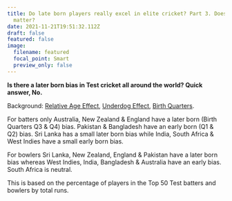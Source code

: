 ```yaml
---
title: Do late born players really excel in elite cricket? Part 3. Does Country
  matter?
date: 2021-11-21T19:51:32.112Z
draft: false
featured: false
image:
  filename: featured
  focal_point: Smart
  preview_only: false
---
```

**Is there a later born bias in Test cricket all around the world? Quick answer, No.**

Background: [Relative Age Effect](https://onemoresummer.co.uk/post/what-is-relative-age-effect/), [Underdog Effect](https://onemoresummer.co.uk/post/what-is-the-underdog-effect/), [Birth Quarters](https://onemoresummer.co.uk/post/what-is-birth-quarter/).

For batters only Australia, New Zealand & England have a later born (Birth Quarters Q3 & Q4) bias. Pakistan & Bangladesh have an early born (Q1 & Q2) bias. Sri Lanka has a small later born bias while India, South Africa & West Indies have a small early born bias.

For bowlers Sri Lanka, New Zealand, England & Pakistan have a later born bias whereas West Indies, India, Bangladesh & Australia have an early bias. South Africa is neutral. 

This is based on the percentage of players in the Top 50 Test batters and bowlers by total runs.